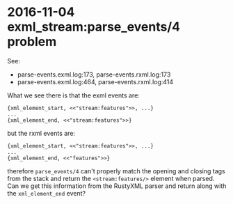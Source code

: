 # 2016-11-04 exml\_stream:parse\_events/4 problem

See:

- parse-events.exml.log:173, parse-events.rxml.log:173
- parse-events.exml.log:464, parse-events.rxml.log:414

What we see there is that the exml events are:

```
{xml_element_start, <<"stream:features">>, ...}
...
{xml_element_end, <<"stream:features">>}
```

but the rxml events are:

```
{xml_element_start, <<"stream:features">>, ...}
...
{xml_element_end, <<"features">>}
```

therefore `parse_events/4` can't properly match the opening and closing tags
from the stack and return the `<stream:features/>` element when parsed.
Can we get this information from the RustyXML parser and return along
with the `xml_element_end` event?
